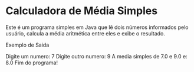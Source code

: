 # Calculadora de Média Simples

Este é um programa simples em Java que lê dois números informados pelo usuário, calcula a média aritmética entre eles e exibe o resultado.

Exemplo de Saida

Digite um numero: 7
Digite outro numero: 9
A media simples de 7.0 e 9.0 e: 8.0
Fim do programa!
